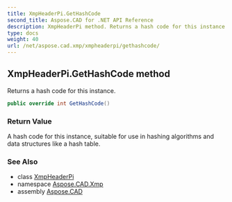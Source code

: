 ```yaml
---
title: XmpHeaderPi.GetHashCode
second_title: Aspose.CAD for .NET API Reference
description: XmpHeaderPi method. Returns a hash code for this instance
type: docs
weight: 40
url: /net/aspose.cad.xmp/xmpheaderpi/gethashcode/
---
```

## XmpHeaderPi.GetHashCode method

Returns a hash code for this instance.

```csharp
public override int GetHashCode()
```

### Return Value

A hash code for this instance, suitable for use in hashing algorithms and data structures like a hash table.

### See Also

* class [XmpHeaderPi](../)
* namespace [Aspose.CAD.Xmp](../../xmpheaderpi/)
* assembly [Aspose.CAD](../../../)



